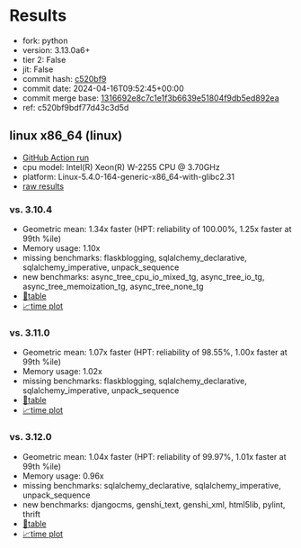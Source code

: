 # Results

- fork: python
- version: 3.13.0a6+
- tier 2: False
- jit: False
- commit hash: [c520bf9](https://github.com/python/cpython/commit/c520bf9)
- commit date: 2024-04-16T09:52:45+00:00
- commit merge base: [1316692e8c7c1e1f3b6639e51804f9db5ed892ea](https://github.com/python/cpython/commit/1316692e8c7c1e1f3b6639e51804f9db5ed892ea)
- ref: c520bf9bdf77d43c3d5d

## linux x86_64 (linux)

- [GitHub Action run](https://github.com/faster-cpython/benchmarking/actions/runs/8708521791)
- cpu model: Intel(R) Xeon(R) W-2255 CPU @ 3.70GHz
- platform: Linux-5.4.0-164-generic-x86_64-with-glibc2.31
- [raw results](bm-20240416-linux-x86_64-python-c520bf9bdf77d43c3d5d-3.13.0a6%2B-c520bf9.json)

### vs. 3.10.4

- Geometric mean: 1.34x faster (HPT: reliability of 100.00%, 1.25x faster at 99th %ile)
- Memory usage: 1.10x
- missing benchmarks: flaskblogging, sqlalchemy_declarative, sqlalchemy_imperative, unpack_sequence
- new benchmarks: async_tree_cpu_io_mixed_tg, async_tree_io_tg, async_tree_memoization_tg, async_tree_none_tg
- [📄table](bm-20240416-linux-x86_64-python-c520bf9bdf77d43c3d5d-3.13.0a6%2B-c520bf9-vs-3.10.4.md)
- [📈time plot](bm-20240416-linux-x86_64-python-c520bf9bdf77d43c3d5d-3.13.0a6%2B-c520bf9-vs-3.10.4.png)

### vs. 3.11.0

- Geometric mean: 1.07x faster (HPT: reliability of 98.55%, 1.00x faster at 99th %ile)
- Memory usage: 1.02x
- missing benchmarks: flaskblogging, sqlalchemy_declarative, sqlalchemy_imperative, unpack_sequence
- [📄table](bm-20240416-linux-x86_64-python-c520bf9bdf77d43c3d5d-3.13.0a6%2B-c520bf9-vs-3.11.0.md)
- [📈time plot](bm-20240416-linux-x86_64-python-c520bf9bdf77d43c3d5d-3.13.0a6%2B-c520bf9-vs-3.11.0.png)

### vs. 3.12.0

- Geometric mean: 1.04x faster (HPT: reliability of 99.97%, 1.01x faster at 99th %ile)
- Memory usage: 0.96x
- missing benchmarks: sqlalchemy_declarative, sqlalchemy_imperative, unpack_sequence
- new benchmarks: djangocms, genshi_text, genshi_xml, html5lib, pylint, thrift
- [📄table](bm-20240416-linux-x86_64-python-c520bf9bdf77d43c3d5d-3.13.0a6%2B-c520bf9-vs-3.12.0.md)
- [📈time plot](bm-20240416-linux-x86_64-python-c520bf9bdf77d43c3d5d-3.13.0a6%2B-c520bf9-vs-3.12.0.png)

